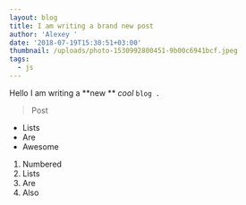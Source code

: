 ```yaml
---
layout: blog
title: I am writing a brand new post
author: 'Alexey '
date: '2018-07-19T15:30:51+03:00'
thumbnail: /uploads/photo-1530992800451-9b00c6941bcf.jpeg
tags:
  - js
---
```

Hello I am writing a **new ** _cool_ `blog .`
> Post

* Lists
* Are
* Awesome

1. Numbered 
2. Lists
3. Are 
4. Also
